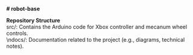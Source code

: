 **# robot-base**

**Repository Structure** <br/>
src/: Contains the Arduino code for Xbox controller and mecanum wheel controls.<br/>
\ndocs/: Documentation related to the project (e.g., diagrams, technical notes).<br/>
